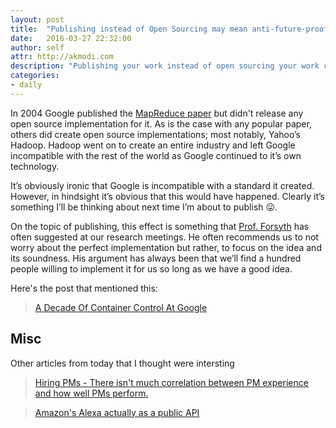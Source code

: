```yaml
---
layout: post
title:  "Publishing instead of Open Sourcing may mean anti-future-proofing"
date:   2016-03-27 22:32:00
author: self
attr: http://akmodi.com
description: "Publishing your work instead of open sourcing your work can mean that you become incompatible with the rest of the world."
categories:
- daily
---
```


In 2004 Google published the [MapReduce paper][mapReduce-paper] but didn't release any open source implementation for it. As is the case with any popular paper, others did create open source implementations; most notably, Yahoo’s Hadoop. Hadoop went on to create an entire industry and left Google incompatible with the rest of the world as Google continued to it’s own technology. 

It’s obviously ironic that Google is incompatible with a standard it created. However, in hindsight it’s obvious that this would have happened. Clearly it’s something I’ll be thinking about next time I’m about to publish 😛. 

On the topic of publishing, this effect is something that [Prof. Forsyth][daf] has often suggested at our research meetings. He often recommends us to not worry about the perfect implementation but rather, to focus on the idea and its soundness. His argument has always been that we’ll find a hundred people willing to implement it for us so long as we have a good idea.

Here's the post that mentioned this:

> [A Decade Of Container Control At Google][source0]

## Misc
Other articles from today that I thought were intersting

> [Hiring PMs - There isn't much correlation between PM experience and how well PMs perform.][misc1]

> [Amazon's Alexa actually as a public API][misc2]

[mapReduce-paper]:http://static.googleusercontent.com/media/research.google.com/en//archive/mapreduce-osdi04.pdf
[daf]:http://luthuli.cs.uiuc.edu/~daf/
[source0]: http://www.nextplatform.com/2016/03/22/decade-container-control-google/
[misc1]: https://medium.com/life-learning/this-is-why-i-never-hire-product-managers-c321ca96505b#.qgu60y3jt
[misc2]: https://developer.amazon.com/appsandservices/solutions/alexa/alexa-voice-service